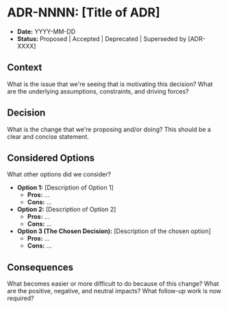 # ADR-NNNN: [Title of ADR]

* **Date:** YYYY-MM-DD
* **Status:** Proposed | Accepted | Deprecated | Superseded by [ADR-XXXX]

## Context

What is the issue that we're seeing that is motivating this decision? What are the underlying assumptions, constraints, and driving forces?

## Decision

What is the change that we're proposing and/or doing? This should be a clear and concise statement.

## Considered Options

What other options did we consider?

* **Option 1:** [Description of Option 1]
    * **Pros:** ...
    * **Cons:** ...
* **Option 2:** [Description of Option 2]
    * **Pros:** ...
    * **Cons:** ...
* **Option 3 (The Chosen Decision):** [Description of the chosen option]
    * **Pros:** ...
    * **Cons:** ...

## Consequences

What becomes easier or more difficult to do because of this change? What are the positive, negative, and neutral impacts? What follow-up work is now required?
